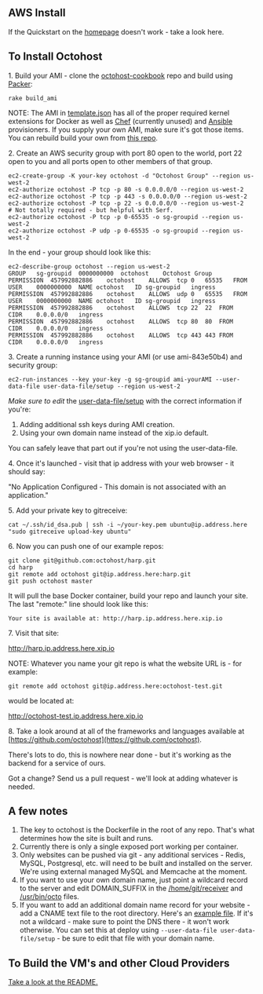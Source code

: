 ## AWS Install

If the Quickstart on the [homepage](/) doesn't work - take a look here.

To Install Octohost
---------

1\. Build your AMI - clone the [octohost-cookbook](https://github.com/octohost/octohost-cookbook) repo and build using [Packer](http://www.packer.io/):

`rake build_ami`

NOTE: The AMI in [template.json](https://github.com/octohost/octohost-cookbook/blob/master/template.json) has all of the proper required kernel extensions for Docker as well as [Chef](http://www.opscode.com/chef/) \(currently unused\) and [Ansible](https://github.com/ansible/ansible) provisioners. If you supply your own AMI, make sure it's got those items. You can rebuild build your own from [this repo](https://github.com/octohost/ubuntu-12.0.4-3.8).

2\. Create an AWS security group with port 80 open to the world, port 22 open to you and all ports open to other members of that group.

```
ec2-create-group -K your-key octohost -d "Octohost Group" --region us-west-2
ec2-authorize octohost -P tcp -p 80 -s 0.0.0.0/0 --region us-west-2
ec2-authorize octohost -P tcp -p 443 -s 0.0.0.0/0 --region us-west-2
ec2-authorize octohost -P tcp -p 22 -s 0.0.0.0/0 --region us-west-2
# Not totally required - but helpful with Serf.
ec2-authorize octohost -P tcp -p 0-65535 -o sg-groupid --region us-west-2
ec2-authorize octohost -P udp -p 0-65535 -o sg-groupid --region us-west-2
```

In the end - your group should look like this:

```
ec2-describe-group octohost --region us-west-2
GROUP	sg-groupid	0000000000	octohost	Octohost Group
PERMISSION	457992882886	octohost	ALLOWS	tcp	0	65535	FROM	USER	0000000000	NAME octohost	ID sg-groupid	ingress
PERMISSION	457992882886	octohost	ALLOWS	udp	0	65535	FROM	USER	0000000000	NAME octohost	ID sg-groupid	ingress
PERMISSION	457992882886	octohost	ALLOWS	tcp	22	22	FROM	CIDR	0.0.0.0/0	ingress
PERMISSION	457992882886	octohost	ALLOWS	tcp	80	80	FROM	CIDR	0.0.0.0/0	ingress
PERMISSION	457992882886	octohost	ALLOWS	tcp	443	443	FROM	CIDR	0.0.0.0/0	ingress
```

3\. Create a running instance using your AMI (or use ami-843e50b4) and security group:

`ec2-run-instances --key your-key -g sg-groupid ami-yourAMI --user-data-file user-data-file/setup --region us-west-2`

_Make sure to edit_ the [user-data-file/setup](https://github.com/octohost/octohost-cookbook/blob/master/user-data-file/setup) with the correct information if you're:

1. Adding additional ssh keys during AMI creation.
2. Using your own domain name instead of the xip.io default.

You can safely leave that part out if you're not using the user-data-file.

4\. Once it's launched - visit that ip address with your web browser - it should say:

"No Application Configured - This domain is not associated with an application."

5\. Add your private key to gitreceive:

`cat ~/.ssh/id_dsa.pub | ssh -i ~/your-key.pem ubuntu@ip.address.here "sudo gitreceive upload-key ubuntu"`

6\. Now you can push one of our example repos:

```
git clone git@github.com:octohost/harp.git
cd harp
git remote add octohost git@ip.address.here:harp.git
git push octohost master
```

It will pull the base Docker container, build your repo and launch your site. The last "remote:" line should look like this:

`Your site is available at: http://harp.ip.address.here.xip.io`

7\. Visit that site:

http://harp.ip.address.here.xip.io

NOTE: Whatever you name your git repo is what the website URL is - for example:

`git remote add octohost git@ip.address.here:octohost-test.git`

would be located at:

http://octohost-test.ip.address.here.xip.io

8\. Take a look around at all of the frameworks and languages available at [https://github.com/octohost](https://github.com/octohost).

There's lots to do, this is nowhere near done - but it's working as the backend for a service of ours.

Got a change? Send us a pull request - we'll look at adding whatever is needed.

A few notes
--------

1. The key to octohost is the Dockerfile in the root of any repo. That's what determines how the site is built and runs.
2. Currently there is only a single exposed port working per container.
3. Only websites can be pushed via git - any additional services - Redis, MySQL, Postgresql, etc. will need to be built and installed on the server. We're using external managed MySQL and Memcache at the moment.
4. If you want to use your own domain name, just point a wildcard record to the server and edit DOMAIN_SUFFIX in the [/home/git/receiver](https://github.com/octohost/octohost/blob/master/receiver.sh) and [/usr/bin/octo](https://github.com/octohost/octohost/blob/master/bin/octo) files.
5. If you want to add an additional domain name record for your website - add a CNAME text file to the root directory. Here's an [example file](https://gist.github.com/darron/7571573). If it's not a wildcard - make sure to point the DNS there - it won't work otherwise. You can set this at deploy using `--user-data-file user-data-file/setup` - be sure to edit that file with your domain name.

To Build the VM's and other Cloud Providers
--------

[Take a look at the README.](https://github.com/octohost/octohost-cookbook/blob/master/README.md)
